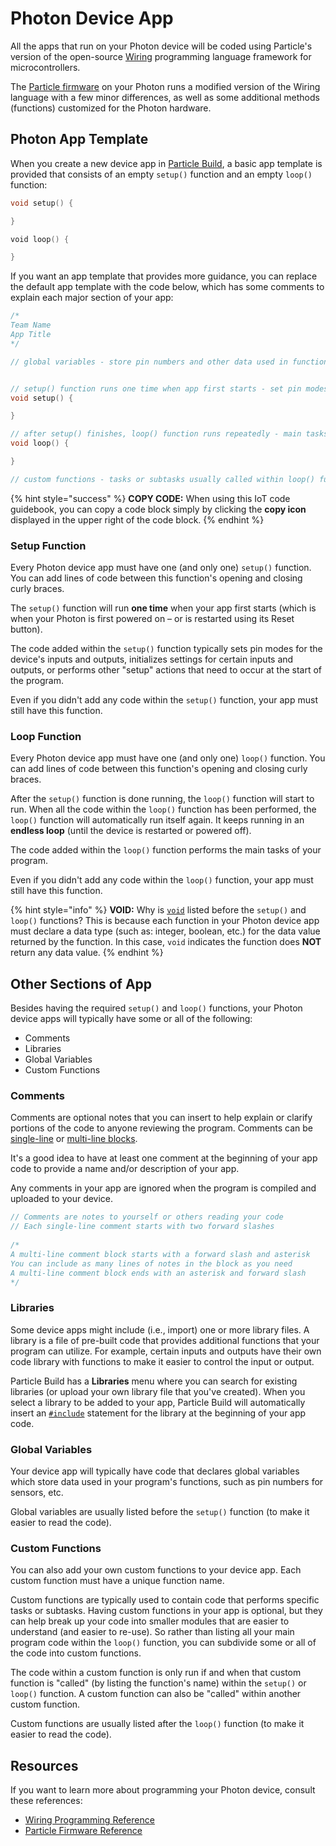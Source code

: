 # Photon Device App

All the apps that run on your Photon device will be coded using Particle's version of the open-source [Wiring](http://www.wiring.org.co/reference/) programming language framework for microcontrollers.

The [Particle firmware](https://docs.particle.io/reference/firmware/photon/) on your Photon runs a modified version of the Wiring language with a few minor differences, as well as some additional methods \(functions\) customized for the Photon hardware.

## Photon App Template

When you create a new device app in [Particle Build](particle-build.md), a basic app template is provided that consists of an empty `setup()` function and an empty `loop()` function:

```cpp
void setup() {​

}

​void loop() {​

}
```

If you want an app template that provides more guidance, you can replace the default app template with the code below, which has some comments to explain each major section of your app:

```cpp
/*
Team Name
App Title
*/

// global variables - store pin numbers and other data used in functions


// setup() function runs one time when app first starts - set pin modes, etc.
void setup() {

}

// after setup() finishes, loop() function runs repeatedly - main tasks of app
void loop() {

}

// custom functions - tasks or subtasks usually called within loop() function

```

{% hint style="success" %}
**COPY CODE:** When using this IoT code guidebook, you can copy a code block simply by clicking the **copy icon** displayed in the upper right of the code block.
{% endhint %}

### Setup Function

Every Photon device app must have one \(and only one\) `setup()` function.  You can add lines of code between this function's opening and closing curly braces.

The `setup()` function will run **one time** when your app first starts \(which is when your Photon is first powered on – or is restarted using its Reset button\).

The code added within the `setup()` function typically sets pin modes for the device's inputs and outputs, initializes settings for certain inputs and outputs, or performs other "setup" actions that need to occur at the start of the program.

Even if you didn't add any code within the `setup()` function, your app must still have this function.

### Loop Function

Every Photon device app must have one \(and only one\) `loop()` function.  You can add lines of code between this function's opening and closing curly braces.

After the `setup()` function is done running, the `loop()` function will start to run. When all the code within the `loop()` function has been performed, the `loop()` function will automatically run itself again. It keeps running in an **endless loop** \(until the device is restarted or powered off\).

The code added within the `loop()` function performs the main tasks of your program.

Even if you didn't add any code within the `loop()` function, your app must still have this function.

{% hint style="info" %}
**VOID:**  Why is [`void`](http://www.wiring.org.co/reference/void.html) listed before the `setup()` and `loop()` functions?  This is because each function in your Photon device app must declare a data type \(such as: integer, boolean, etc.\) for the data value returned by the function. In this case, `void` indicates the function does **NOT** return any data value.
{% endhint %}

## Other Sections of App

Besides having the required `setup()` and `loop()` functions, your Photon device apps will typically have some or all of the following:

* Comments
* Libraries
* Global Variables
* Custom Functions

### Comments

Comments are optional notes that you can insert to help explain or clarify portions of the code to anyone reviewing the program. Comments can be [single-line](http://www.wiring.org.co/reference/comment.html) or [multi-line blocks](http://www.wiring.org.co/reference/multilinecomment.html). 

It's a good idea to have at least one comment at the beginning of your app code to provide a name and/or description of your app.

Any comments in your app are ignored when the program is compiled and uploaded to your device.

```cpp
// Comments are notes to yourself or others reading your code
// Each single-line comment starts with two forward slashes
​
/*
A multi-line comment block starts with a forward slash and asterisk
You can include as many lines of notes in the block as you need
A multi-line comment block ends with an asterisk and forward slash
*/
```

### Libraries

Some device apps might include \(i.e., import\) one or more library files. A library is a file of pre-built code that provides additional functions that your program can utilize. For example, certain inputs and outputs have their own code library with functions to make it easier to control the input or output.

Particle Build has a **Libraries** menu where you can search for existing libraries \(or upload your own library file that you've created\). When you select a library to be added to your app, Particle Build will automatically insert an [`#include`](http://www.wiring.org.co/reference/include.html) statement for the library at the beginning of your app code.

### Global Variables

Your device app will typically have code that declares global variables which store data used in your program's functions, such as pin numbers for sensors, etc.

Global variables are usually listed before the `setup()` function \(to make it easier to read the code\).

### Custom Functions

You can also add your own custom functions to your device app. Each custom function must have a unique function name.

Custom functions are typically used to contain code that performs specific tasks or subtasks. Having custom functions in your app is optional, but they can help break up your code into smaller modules that are easier to understand \(and easier to re-use\). So rather than listing all your main program code within the `loop()` function, you can subdivide some or all of the code into custom functions.

The code within a custom function is only run if and when that custom function is "called" \(by listing the function's name\) within the `setup()` or `loop()` function. A custom function can also be "called" within another custom function.

Custom functions are usually listed after the `loop()` function \(to make it easier to read the code\).

## Resources

If you want to learn more about programming your Photon device, consult these references:

* [Wiring Programming Reference](http://www.wiring.org.co/reference/)
* [Particle Firmware Reference](https://docs.particle.io/reference/firmware/photon/)



